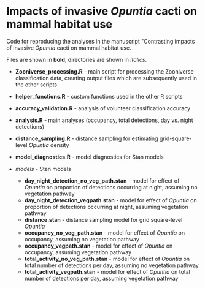 # Impacts of invasive *Opuntia* cacti on mammal habitat use

Code for reproducing the analyses in the manuscript "Contrasting impacts of invasive *Opuntia* cacti on mammal habitat use.

Files are shown in **bold**, directories are shown in *italics*.

- **Zooniverse_processing.R** - main script for processing the Zooniverse classification data, creating output files which are subsequently used in the other scripts
  
- **helper_functions.R** - custom functions used in the other R scripts
    
- **accuracy_validation.R** - analysis of volunteer classification accuracy
    
- **analysis.R** - main analyses (occupancy, total detections, day vs. night detections)
    
- **distance_sampling.R** - distance sampling for estimating grid-square-level *Opuntia* density

- **model_diagnostics.R** - model diagnostics for Stan models 
    
- *models* - Stan models
  - **day_night_detection_no_veg_path.stan** - model for effect of *Opuntia* on proportion of detections occurring at night, assuming no vegetation pathway
  - **day_night_detection_vegpath.stan** - model for effect of *Opuntia* on proportion of detections occurring at night, assuming vegetation pathway
  - **distance.stan** - distance sampling model for grid square-level *Opuntia* 
  - **occupancy_no_veg_path.stan** - model for effect of *Opuntia* on occupancy, assuming no vegetation pathway
  - **occupancy_vegpath.stan** - model for effect of *Opuntia* on occupancy, assuming vegetation pathway
  - **total_activity_no_veg_path.stan** - model for effect of *Opuntia* on total number of detections per day, assuming no vegetation pathway
  - **total_activity_vegpath.stan** - model for effect of *Opuntia* on total number of detections per day, assuming vegetation pathway


